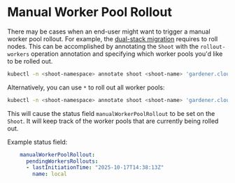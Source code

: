 # Manual Worker Pool Rollout

There may be cases when an end-user might want to trigger a manual worker pool rollout.
For example, the [dual-stack migration](../networking/dual-stack-networking-migration.md) requires to roll nodes.
This can be accomplished by annotating the `Shoot` with the `rollout-workers` operation annotation and specifying which worker pools you'd like to be rolled out.

```bash
kubectl -n <shoot-namespace> annotate shoot <shoot-name> 'gardener.cloud/operation=rollout-workers=<pool1-name>[,<pool2-name>,...]'
```

Alternatively, you can use `*` to roll out all worker pools:

```bash
kubectl -n <shoot-namespace> annotate shoot <shoot-name> 'gardener.cloud/operation=rollout-workers=*'
```

This will cause the status field `manualWorkerPoolRollout` to be set on the `Shoot`. 
It will keep track of the worker pools that are currently being rolled out.

Example status field:
```yaml
    manualWorkerPoolRollout:
      pendingWorkersRollouts:
      - lastInitiationTime: "2025-10-17T14:38:13Z"
        name: local
```
